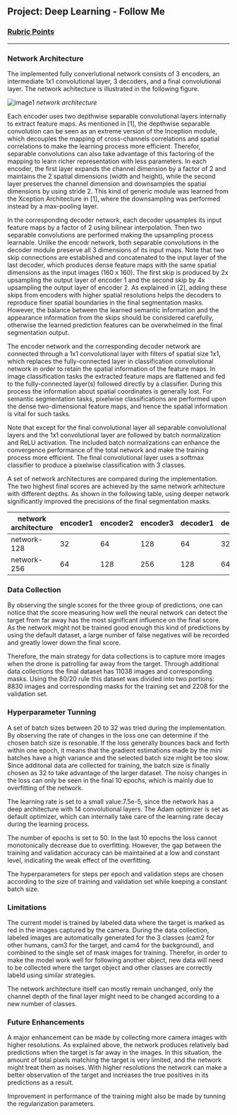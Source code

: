 ## Project: Deep Learning - Follow Me
### [Rubric Points](https://review.udacity.com/#!/rubrics/1155/view)
---
[//]: # (Image References)

[image1]: ./doc/misc/model_architecture.png

### Network Architecture
The implemented fully converlutional network consists of 3 encoders, an intermediate 1x1 convolutional layer, 3 decoders, and a final convolutional layer. The network achitecture is illustrated in the following figure. 

![image1]
*network architecture*

Each encoder uses two depthwise separable convolutional layers internally to extract feature maps. As mentioned in [1], the depthwise separable convolution can be seen as an extreme version of the Inception module, which decouples the mapping of cross-channels correlations and spatial correlations to make the learning process more efficient. Therefor, separable convolutions can also take advantage of this factoring of the mapping to learn richer representation with less parameters. In each encoder, the first layer expands the channel dimension by a factor of 2 and maintains the 2 spatial dimensions (width and height), while the second layer preserves the channel dimension and downsamples the spatial dimensions by using stride 2. This kind of generic module was learned from the Xception Architecture in [1], where the downsampling was performed instead by a max-pooling layer. 

In the corresponding decoder network, each decoder upsamples its input feature maps by a factor of 2 using bilinear interpolation. Then two separable convolutions are performed making the upsampling process learnable. Unlike the encodr network, both separable convolutions in the decoder module preserve all 3 dimensions of its input maps. Note that two skip connections are established and concatenated to the input layer of the last decoder, which produces dense feature maps with the same spatial dimensions as the input images (160 x 160). The first skip is produced by 2x upsampling the output layer of encoder 1 and the second skip by 4x upsampling the output layer of encoder 2. As explained in [2], adding these skips from encoders with higher spatial resolutions helps the decoders to reproduce finer spatial boundaries in the final segmentation masks. However, the balance between the learned semantic information and the appearance information from the skips should be considered carefully, otherwise the learned prediction features can be overwhelmed in the final segmentation output.

The encoder network and the corresponding decoder network are connected through a 1x1 convolutional layer with filters of spatial size 1x1, which replaces the fully-connected layer in classification convolutional network in order to retain the spatial information of the feature maps. In image classification tasks the extracted feature maps are flattened and fed to the fully-connected layer(s) followed directly by a classifier. During this process the information about spatial coordinates is generally lost. For semantic segmentation tasks, pixelwise classifications are performed upon the dense two-dimensional feature maps, and hence the spatial information is vital for such tasks.

Note that except for the final convolutional layer all separable convolutional layers and the 1x1 convolutional layer are followed by batch normalization and ReLU activation. The included batch normalizations can enhance the convergence performance of the total network and make the training process more efficient. The final convolutional layer uses a softmax classifier to produce a pixelwise classification with 3 classes.

A set of network architectures are compared during the implementation. The two highest final scores are achieved by the same network arhitecture with different depths. As shown in the following table, using deeper network significantly improved the precisions of the final segmentation masks.

network architecture | encoder1 | encoder2 | encoder3 | decoder1 | decoder2 | decoder3 | final IoU |final scores
--- | --- | --- | --- | --- | --- | --- | --- | ---
network-128 | 32 | 64 | 128 | 64 | 32 | 32 | 0.490 | 0.338
network-256 | 64 | 128 | 256 | 128 | 64 | 64 | 0.536 | 0.403

### Data Collection

By observing the single scores for the three group of predictions, one can notice that the score measuring how well the neural network can detect the target from far away has the most significant influence on the final score. As the network might not be trained good enough this kind of predictions by using the default dataset, a large number of false negatives will be recorded and greatly lower down the final score.

Therefore, the main strategy for data collections is to capture more images when the drone is patrolling far away from the target. Through additional data collections the final dataset has 11038 images and corresponding masks. Using the 80/20 rule this dataset was divided into two portions: 8830 images and corresponding masks for the training set and 2208 for the validation set. 

### Hyperparameter Tunning

A set of batch sizes between 20 to 32 was tried during the implementation. By observing the rate of changes in the loss one can determine if the chosen batch size is resonable. If the loss generally bounces back and forth within one epoch, it means that the gradient estimations made by the mini batches have a high variance and the selected batch size might be too slow. Since additonal data are collected for training, the batch size is finally chosen as 32 to take advantage of the larger dataset. The noisy changes in the loss can only be seen in the final 10 epochs, which is mainly due to overfitting of the network.

The learning rate is set to a small value:7.5e-5, since the network has a deep architecture with 14 convolutional layers. The Adam optimizer is set as default optimizer, which can internally take care of the learning rate decay during the learning process.

The number of epochs is set to 50. In the last 10 epochs the loss cannot monotonically decrease due to overfitting. However, the gap between the training and validation accuracy can be maintained at a low and constant level, indicating the weak effect of the overfitting.

The hyperparameters for steps per epoch and validation steps are chosen according to the size of training and validation set while keeping a constant batch size.

### Limitations
The current model is trained by labeled data where the target is marked as red in the images captured by the camera. During the data collection, labeled images are automatically generated for the 3 classes (cam2 for other humans, cam3 for the target, and cam4 for the background), and combined to the single set of mask images for training. Therefor, in order to make the model work well for following another object, new data will need to be collected where the target object and other classes are correctly labeld using similar strategies. 

The network architecture itself can mostly remain unchanged, only the channel depth of the final layer might need to be changed according to a new number of classes.

### Future Enhancements

A major enhancement can be made by collecting more camera images with higher resolutions. As explained above, the network produces relatively bad predictions when the target is far away in the images. In this situation, the amount of total pixels matching the target is very limited, and the network might treat them as noises. With higher resolutions the network can make a better observation of the target and increases the true positives in its predictions as a result.

Improvement in performance of the training might also be made by tunning the regularization parameters.   